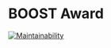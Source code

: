 # BOOST Award

[![Maintainability](https://api.codeclimate.com/v1/badges/59f2141b8afbf8621dae/maintainability)](https://codeclimate.com/github/mkollers/milon/maintainability)
